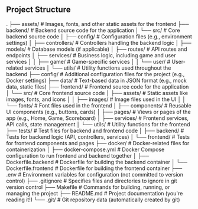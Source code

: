 

## Project Structure
.
├── assets/        # Images, fonts, and other static assets for the frontend
├── backend/       # Backend source code for the application
│   └── src/       # Core backend source code
│       ├── config/  # Configuration files (e.g., environment settings)
│       ├── controllers/  # Controllers handling the backend logic
│       ├── models/  # Database models (if applicable)
│       ├── routes/  # API routes and endpoints
│       ├── services/  # Business logic, including game and user services
│       │   ├── game/  # Game-specific services
│       │   └── user/  # User-related services
│       └── utils/    # Utility functions used throughout the backend
├── config/        # Additional configuration files for the project (e.g., Docker settings)
├── data/          # Text-based data in JSON format (e.g., mock data, static files)
├── frontend/      # Frontend source code for the application
│   └── src/       # Core frontend source code
│       ├── assets/  # Static assets like images, fonts, and icons
│       │   ├── images/  # Image files used in the UI
│       │   └── fonts/   # Font files used in the frontend
│       ├── components/  # Reusable UI components (e.g., buttons, cards)
│       ├── pages/       # Views or pages of the app (e.g., Home, Game, Scoreboard)
│       ├── services/    # Frontend services, API calls, state management
│       └── utils/       # Utility functions for the frontend
├── tests/         # Test files for backend and frontend code
│   ├── backend/    # Tests for backend logic (API, controllers, services)
│   └── frontend/   # Tests for frontend components and pages
├── docker/        # Docker-related files for containerization
│   ├── docker-compose.yml  # Docker Compose configuration to run frontend and backend together
│   ├── Dockerfile.backend   # Dockerfile for building the backend container
│   └── Dockerfile.frontend  # Dockerfile for building the frontend container
├── .env           # Environment variables for configuration (not committed to version control)
├── .gitignore     # Specifies files and directories to ignore in git version control
├── Makefile       # Commands for building, running, or managing the project
├── README.md      # Project documentation (you're reading it!)
└── .git/          # Git repository data (automatically created by git)
